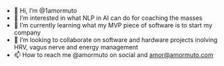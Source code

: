 - 👋 Hi, I’m @1amormuto
- 👀 I’m interested in what NLP in AI can do for coaching the masses
- 🌱 I’m currently learning what my MVP piece of software is to start my company
- 💞️ I’m looking to collaborate on software and hardware projects inolving HRV, vagus nerve and energy management
- 📫 How to reach me @amormuto on social and amor@amormuto.com

<!---
1amormuto/1amormuto is a ✨ special ✨ repository because its `README.md` (this file) appears on your GitHub profile.
You can click the Preview link to take a look at your changes.
--->
